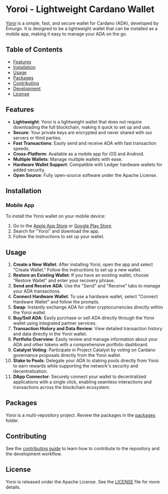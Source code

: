 # Yoroi - Lightweight Cardano Wallet

[Yoroi](https://github.com/Emurgo/yoroi) is a simple, fast, and secure wallet for Cardano (ADA), developed by Emurgo. It is designed to be a lightweight wallet that can be installed as a mobile app, making it easy to manage your ADA on the go.

## Table of Contents

- [Features](#features)
- [Installation](#installation)
- [Usage](#usage)
- [Packages](#packages)
- [Contributing](#contributing)
- [Development](#development)
- [License](#license)

## Features

- **Lightweight**: Yoroi is a lightweight wallet that does not require downloading the full blockchain, making it quick to set up and use.
- **Secure**: Your private keys are encrypted and never shared with our servers or third parties.
- **Fast Transactions**: Easily send and receive ADA with fast transaction speeds.
- **Cross-Platform**: Available as a mobile app for iOS and Android.
- **Multiple Wallets**: Manage multiple wallets with ease.
- **Hardware Wallet Support**: Compatible with Ledger hardware wallets for added security.
- **Open Source**: Fully open-source software under the Apache License.

## Installation

### Mobile App

To install the Yoroi wallet on your mobile device:

1. Go to the [Apple App Store](https://apps.apple.com/) or [Google Play Store](https://play.google.com/).
2. Search for "Yoroi" and download the app.
3. Follow the instructions to set up your wallet.

## Usage

1. **Create a New Wallet**: After installing Yoroi, open the app and select "Create Wallet." Follow the instructions to set up a new wallet.
2. **Restore an Existing Wallet**: If you have an existing wallet, choose "Restore Wallet" and enter your recovery phrase.
3. **Send and Receive ADA**: Use the "Send" and "Receive" tabs to manage your ADA transactions.
4. **Connect Hardware Wallet**: To use a hardware wallet, select "Connect Hardware Wallet" and follow the prompts.
5. **Swap**: Instantly exchange ADA for other cryptocurrencies directly within the Yoroi wallet.
6. **Buy/Sell ADA**: Easily purchase or sell ADA directly through the Yoroi wallet using integrated partner services.
7. **Transaction History and Data Review**: View detailed transaction history and data directly in the Yoroi wallet.
8. **Portfolio Overview**: Easily review and manage information about your ADA and other tokens with a comprehensive portfolio dashboard.
9. **Catalyst Voting**: Participate in Project Catalyst by voting on Cardano governance proposals directly from the Yoroi wallet.
10. **Stake to Pools**: Delegate your ADA to staking pools directly from Yoroi to earn rewards while supporting the network's security and decentralization.
11. **DApp Connector**: Securely connect your wallet to decentralized applications with a single click, enabling seamless interactions and transactions across the blockchain ecosystem.

## Packages

Yoroi is a multi-repository project. Review the packages in the [packages](https://github.com/Emurgo/yoroi/tree/develop/packages) folder.

## Contributing

See the [contributing guide](https://github.com/Emurgo/yoroi/blob/develop/CONTRIBUTING.md) to learn how to contribute to the repository and the development workflow.

## License

Yoroi is released under the Apache License. See the [LICENSE](https://github.com/Emurgo/yoroi/blob/develop/LICENSE) file for more details.
